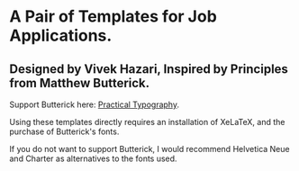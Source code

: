 # A Pair of Templates for Job Applications.
## Designed by Vivek Hazari, Inspired by Principles from Matthew Butterick.

Support Butterick here: [Practical Typography](https://practicaltypography.com).

Using these templates directly requires an installation of XeLaTeX, and the purchase of Butterick's fonts.

If you do not want to support Butterick, I would recommend Helvetica Neue and Charter as alternatives to the fonts used.
